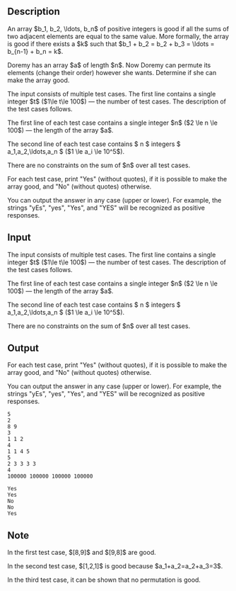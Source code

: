 ## Description

<div><p>An array $b_1, b_2, \ldots, b_n$ of positive integers is good if all the sums of two adjacent elements are equal to the same value. More formally, the array is good if there exists a $k$ such that $b_1 + b_2 = b_2 + b_3 = \ldots = b_{n-1} + b_n = k$.</p><p>Doremy has an array $a$ of length $n$. Now Doremy can permute its elements (change their order) however she wants. Determine if she can make the array good.</p></div><div class="input-specification"><p>The input consists of multiple test cases. The first line contains a single integer $t$ ($1\le t\le 100$)&nbsp;— the number of test cases. The description of the test cases follows.</p><p>The first line of each test case contains a single integer $n$ ($2 \le n \le 100$)&nbsp;— the length of the array $a$.</p><p>The second line of each test case contains $ n $ integers $ a_1,a_2,\ldots,a_n $ ($1 \le a_i \le 10^5$).</p><p>There are no constraints on the sum of $n$ over all test cases.</p></div><div class="output-specification"><p>For each test case, print "<span class="tex-font-style-tt">Yes</span>" (without quotes), if it is possible to make the array good, and "<span class="tex-font-style-tt">No</span>" (without quotes) otherwise.</p><p>You can output the answer in any case (upper or lower). For example, the strings "<span class="tex-font-style-tt">yEs</span>", "<span class="tex-font-style-tt">yes</span>", "<span class="tex-font-style-tt">Yes</span>", and "<span class="tex-font-style-tt">YES</span>" will be recognized as positive responses.</p></div>

## Input

<p>The input consists of multiple test cases. The first line contains a single integer $t$ ($1\le t\le 100$)&nbsp;— the number of test cases. The description of the test cases follows.</p><p>The first line of each test case contains a single integer $n$ ($2 \le n \le 100$)&nbsp;— the length of the array $a$.</p><p>The second line of each test case contains $ n $ integers $ a_1,a_2,\ldots,a_n $ ($1 \le a_i \le 10^5$).</p><p>There are no constraints on the sum of $n$ over all test cases.</p>

## Output

<p>For each test case, print "<span class="tex-font-style-tt">Yes</span>" (without quotes), if it is possible to make the array good, and "<span class="tex-font-style-tt">No</span>" (without quotes) otherwise.</p><p>You can output the answer in any case (upper or lower). For example, the strings "<span class="tex-font-style-tt">yEs</span>", "<span class="tex-font-style-tt">yes</span>", "<span class="tex-font-style-tt">Yes</span>", and "<span class="tex-font-style-tt">YES</span>" will be recognized as positive responses.</p>





```input1|2,3,6,7,10,11
5
2
8 9
3
1 1 2
4
1 1 4 5
5
2 3 3 3 3
4
100000 100000 100000 100000
```




```output1
Yes
Yes
No
No
Yes
```



## Note

<p>In the first test case, $[8,9]$ and $[9,8]$ are good.</p><p>In the second test case, $[1,2,1]$ is good because $a_1+a_2=a_2+a_3=3$.</p><p>In the third test case, it can be shown that no permutation is good.</p>
